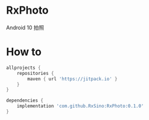 # RxPhoto
Android 10 拍照

# How to
```groovy
allprojects {
	repositories {
		maven { url 'https://jitpack.io' }
	}
}
```
```groovy
dependencies {
    implementation 'com.github.RxSino:RxPhoto:0.1.0'
}

```